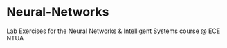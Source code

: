 # Neural-Networks
Lab Exercises for the Neural Networks &amp; Intelligent Systems course @ ECE NTUA
